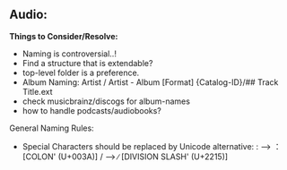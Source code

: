 ## Audio:

**Things to Consider/Resolve:**

* Naming is controversial..!
* Find a structure that is extendable?
* top-level folder is a preference.
* Album Naming: Artist / Artist - Album [Format] {Catalog-ID}/## Track Title.ext
* check musicbrainz/discogs for album-names
* how to handle podcasts/audiobooks?

General Naming Rules:

- Special Characters should be replaced by Unicode alternative:
	: --> ：		[COLON' (U+003A)]
	/ --> ∕		[DIVISION SLASH' (U+2215)]
	